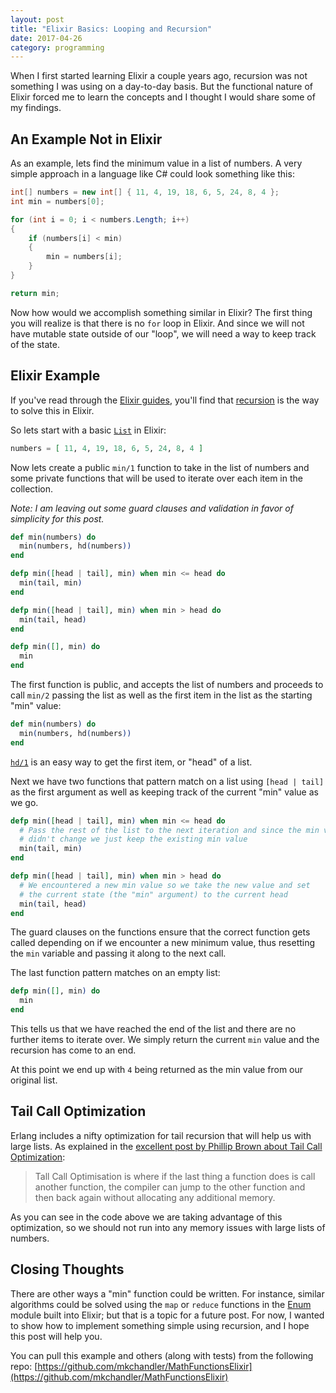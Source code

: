 ```yaml
---
layout: post
title: "Elixir Basics: Looping and Recursion"
date: 2017-04-26
category: programming
---
```


When I first started learning Elixir a couple years ago, recursion was not something I was using on a day-to-day basis. But the functional nature of Elixir forced me to learn the concepts and I thought I would share some of my findings.

## An Example Not in Elixir

As an example, lets find the minimum value in a list of numbers. A very simple approach in a language like C# could look something like this:

```csharp
int[] numbers = new int[] { 11, 4, 19, 18, 6, 5, 24, 8, 4 };
int min = numbers[0];

for (int i = 0; i < numbers.Length; i++)
{
    if (numbers[i] < min)
    {
        min = numbers[i];
    }
}

return min;
```

Now how would we accomplish something similar in Elixir? The first thing you will realize is that there is no `for` loop in Elixir. And since we will not have mutable state outside of our "loop", we will need a way to keep track of the state.

## Elixir Example

If you've read through the [Elixir guides](https://elixir-lang.org/getting-started/introduction.html), you'll find that [recursion](https://elixir-lang.org/getting-started/recursion.html) is the way to solve this in Elixir.

So lets start with a basic [`List`](https://hexdocs.pm/elixir/List.html) in Elixir:

```elixir
numbers = [ 11, 4, 19, 18, 6, 5, 24, 8, 4 ]
```

Now lets create a public `min/1` function to take in the list of numbers and some private functions that will be used to iterate over each item in the collection.

*Note: I am leaving out some guard clauses and validation in favor of simplicity for this post.*

```elixir
def min(numbers) do
  min(numbers, hd(numbers))
end

defp min([head | tail], min) when min <= head do
  min(tail, min)
end

defp min([head | tail], min) when min > head do
  min(tail, head)
end

defp min([], min) do
  min
end
```

The first function is public, and accepts the list of numbers and proceeds to call `min/2` passing the list as well as the first item in the list as the starting "min" value:

```elixir
def min(numbers) do
  min(numbers, hd(numbers))
end
```

[`hd/1`](https://hexdocs.pm/elixir/Kernel.html#hd/1) is an easy way to get the first item, or "head" of a list.

Next we have two functions that pattern match on a list using `[head | tail]` as the first argument as well as keeping track of the current "min" value as we go.

```elixir
defp min([head | tail], min) when min <= head do
  # Pass the rest of the list to the next iteration and since the min value
  # didn't change we just keep the existing min value
  min(tail, min)
end

defp min([head | tail], min) when min > head do
  # We encountered a new min value so we take the new value and set 
  # the current state (the "min" argument) to the current head
  min(tail, head)
end
```

The guard clauses on the functions ensure that the correct function gets called depending on if we encounter a new minimum value, thus resetting the `min` variable and passing it along to the next call.

The last function pattern matches on an empty list:

```elixir
defp min([], min) do
  min
end
```

This tells us that we have reached the end of the list and there are no further items to iterate over. We simply return the current `min` value and the recursion has come to an end.

At this point we end up with `4` being returned as the min value from our original list.

## Tail Call Optimization

Erlang includes a nifty optimization for tail recursion that will help us with large lists. As explained in the [excellent post by Phillip Brown about Tail Call Optimization](https://www.culttt.com/2016/06/06/understanding-recursion-tail-call-optimisation-elixir/):

> Tall Call Optimisation is where if the last thing a function does is call another function, the compiler can jump to the other function and then back again without allocating any additional memory.

As you can see in the code above we are taking advantage of this optimization, so we should not run into any memory issues with large lists of numbers.

## Closing Thoughts

There are other ways a "min" function could be written. For instance, similar algorithms could be solved using the `map` or `reduce` functions in the [Enum](https://hexdocs.pm/elixir/Enum.html) module built into Elixir; but that is a topic for a future post. For now, I wanted to show how to implement something simple using recursion, and I hope this post will help you.

You can pull this example and others (along with tests) from the following repo: [https://github.com/mkchandler/MathFunctionsElixir](https://github.com/mkchandler/MathFunctionsElixir)

